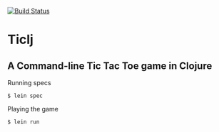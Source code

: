 [![Build Status](https://travis-ci.org/spadin/ticlj.png)](https://travis-ci.org/spadin/ticlj)

# Ticlj

## A Command-line Tic Tac Toe game in Clojure

Running specs

    $ lein spec

Playing the game

    $ lein run
